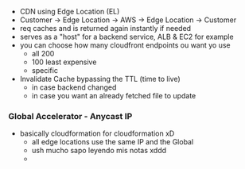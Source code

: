 - CDN using Edge Location (EL)
-  Customer -> Edge Location -> AWS -> Edge Location -> Customer
- req caches and is returned again instantly if needed
- serves as a "host" for a backend service, ALB & EC2 for example
- you can choose how many cloudfront endpoints ou want yo use
	- all 200
	- 100 least expensive
	- specific
- Invalidate Cache bypassing the TTL (time to live) 
	- in case backend changed
	- in case you want an already fetched file to update
### Global Accelerator - Anycast IP
- basically cloudformation for cloudformation xD
  - all edge locations use the same IP and the Global
  - ush mucho sapo leyendo mis notas xddd
  - 